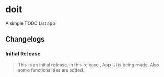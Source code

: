 # doit

A simple TODO List app </BR>

## Changelogs

### Initial Release
> This is an initial release.
>In this release , App UI is being made.
>Also some functionalities are added.

